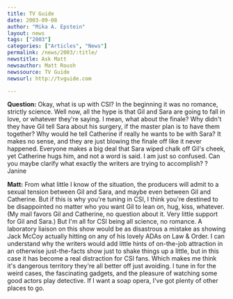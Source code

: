```yaml
---
title: TV Guide
date: 2003-09-08
author: "Mika A. Epstein"
layout: news
tags: ["2003"]
categories: ["Articles", "News"]
permalink: /news/2003/:title/
newstitle: Ask Matt
newsauthor: Matt Roush
newssource: TV Guide
newsurl: http://tvguide.com

---
```


**Question:** Okay, what is up with CSI? In the beginning it was no romance,
strictly science. Well now, all the hype is that Gil and Sara are going to
fall in love, or whatever they're saying. I mean, what about the finale?
Why didn't they have Gil tell Sara about his surgery, if the master plan is
to have them together? Why would he tell Catherine if really he wants to be
with Sara? It makes no sense, and they are just blowing the finale off like
it never happened. Everyone makes a big deal that Sara wiped chalk off
Gil's cheek, yet Catherine hugs him, and not a word is said. I am just so
confused. Can you maybe clarify what exactly the writers are trying to
accomplish? ? Janine

**Matt:** From what little I know of the situation, the producers will admit to
a sexual tension between Gil and Sara, and maybe even between Gil and
Catherine. But if this is why you're tuning in CSI, I think you're destined
to be disappointed no matter who you want Gil to lean on, hug, kiss,
whatever. (My mail favors Gil and Catherine, no question about it. Very
little support for Gil and Sara.) But I'm all for CSI being all science, no
romance. A laboratory liaison on this show would be as disastrous a mistake
as showing Jack McCoy actually hitting on any of his lovely ADAs on Law &
Order. I can understand why the writers would add little hints of
on-the-job attraction in an otherwise just-the-facts show just to shake
things up a little, but in this case it has become a real distraction for
CSI fans. Which makes me think it's dangerous territory they're all better
off just avoiding. I tune in for the weird cases, the fascinating gadgets,
and the pleasure of watching some good actors play detective. If I want a
soap opera, I've got plenty of other places to go.
